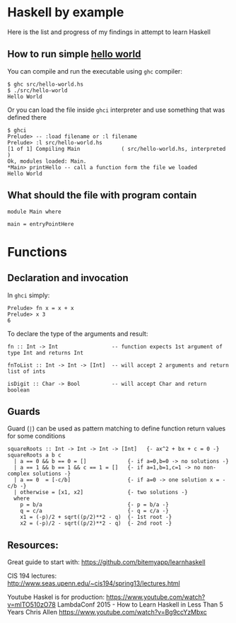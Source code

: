 # Haskell by example

Here is the list and progress of my findings in attempt to learn Haskell


## How to run simple [hello world](src/hello-world.hs)

You can compile and run the executable using `ghc` compiler: 

```
$ ghc src/hello-world.hs
$ ./src/hello-world
Hello World
```

Or you can load the file inside `ghci` interpreter and use something that was defined there

```
$ ghci
Prelude> -- :load filename or :l filename
Prelude> :l src/hello-world.hs
[1 of 1] Compiling Main             ( src/hello-world.hs, interpreted )
Ok, modules loaded: Main.
*Main> printHello -- call a function form the file we loaded
Hello World
```

## What should the file with program contain

```
module Main where

main = entryPointHere
```


# Functions

## Declaration and invocation

In `ghci` simply:
```
Prelude> fn x = x + x
Prelude> x 3
6
```

To declare the type of the arguments and result:
```
fn :: Int -> Int                 -- function expects 1st argument of type Int and returns Int

fnToList :: Int -> Int -> [Int]  -- will accept 2 arguments and return list of ints

isDigit :: Char -> Bool          -- will accept Char and return boolean
```


## Guards
Guard (`|`) can be used as pattern matching to define function return values for some conditions
```
squareRoots :: Int -> Int -> Int -> [Int]   {- ax^2 + bx + c = 0 -}
squareRoots a b c 
  | a == 0 && b == 0 = []             {- if a=0,b=0 -> no solutions -}
  | a == 1 && b == 1 && c == 1 = []   {- if a=1,b=1,c=1 -> no non-complex solutions -}
  | a == 0  = [-c/b]                  {- if a=0 -> one solution x = -c/b -}
  | otherwise = [x1, x2]              {- two solutions -}
  where
    p = b/a                           {- p = b/a -}
    q = c/a                           {- q = c/a -}
    x1 = (-p)/2 + sqrt((p/2)**2 - q)  {- 1st root -}
    x2 = (-p)/2 - sqrt((p/2)**2 - q)  {- 2nd root -}
```


## Resources:

Great guide to start with: https://github.com/bitemyapp/learnhaskell



CIS 194 lectures: http://www.seas.upenn.edu/~cis194/spring13/lectures.html


Youtube
Haskel is for production: https://www.youtube.com/watch?v=mlTO510zO78
LambdaConf 2015 - How to Learn Haskell in Less Than 5 Years Chris Allen https://www.youtube.com/watch?v=Bg9ccYzMbxc